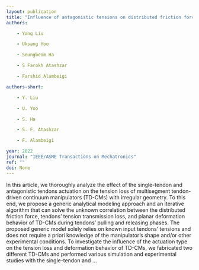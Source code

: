 ```yaml
---
layout: publication
title: "Influence of antagonistic tensions on distributed friction forces of multisegment tendon-driven continuum manipulators with irregular geometry"
authors:

    - Yang Liu

    - Uksang Yoo

    - Seungbeom Ha

    - S Farokh Atashzar

    - Farshid Alambeigi

authors-short:

    - Y. Liu

    - U. Yoo

    - S. Ha

    - S. F. Atashzar

    - F. Alambeigi

year: 2022
journal: "IEEE/ASME Transactions on Mechatronics"
ref: ""
doi: None
---
```


In this article, we thoroughly analyze the effect of the single-tendon and antagonistic tendons actuation on the tension loss of multisegment tendon-driven continuum manipulators (TD-CMs) with irregular geometry. To this end, we propose a generic analytical modeling approach and an iterative algorithm that can solve the unknown correlation between the distributed friction force, tendons’ tension transmission loss, and planar deformation behavior of TD-CMs during tendons’ pulling and releasing phases. The proposed generic model solely relies on known input tendons’ tensions and does not require  a priori  knowledge of the manipulator’s shape and/or other experimental conditions. To investigate the influence of the actuation type on the tension loss and deformation behavior of TD-CMs, we fabricated two different TD-CMs and performed various simulation and experimental studies with the single-tendon and …
    